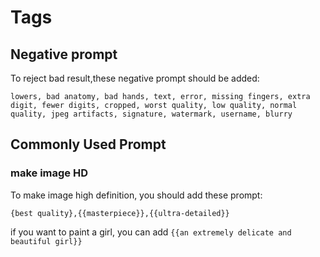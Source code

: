 # Tags

## Negative prompt

To reject bad result,these negative prompt should be added:

```
lowers, bad anatomy, bad hands, text, error, missing fingers, extra digit, fewer digits, cropped, worst quality, low quality, normal quality, jpeg artifacts, signature, watermark, username, blurry
```

## Commonly Used Prompt

### make image HD

To make image high definition, you should add these prompt:

```
{best quality},{{masterpiece}},{{ultra-detailed}}

```

if you want to paint a girl, you can add `{{an extremely delicate and beautiful girl}} `

